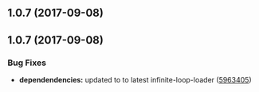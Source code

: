 <a name="1.0.7"></a>
## 1.0.7 (2017-09-08)



<a name="1.0.7"></a>
## 1.0.7 (2017-09-08)


### Bug Fixes

* **dependendencies:** updated to to latest infinite-loop-loader ([5963405](https://github.com/opencomponents/base-templates/commit/5963405))



